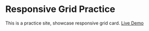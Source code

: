 # Responsive Grid Practice
This is a practice site, showcase responsive grid card.
[Live Demo](https://responsive-grid-prac.netlify.app/)